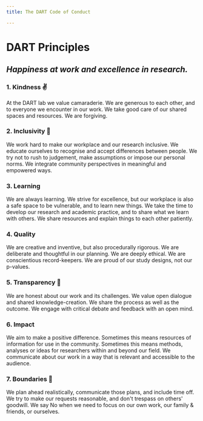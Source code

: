 ```yaml
---
title: The DART Code of Conduct

---
```

# DART Principles

## _Happiness at work and excellence in research._

### 1. Kindness ✌️

At the DART lab we value camaraderie. We are generous to each other, and to everyone we encounter in our work. We take good care of our shared spaces and resources. We are forgiving.

### 2. Inclusivity 🌈

We work hard to make our workplace and our research inclusive. We educate ourselves to recognise and accept differences between people. We try not to rush to judgement, make assumptions or impose our personal norms. We integrate community perspectives in meaningful and empowered ways.

### 3. Learning

We are always learning. We strive for excellence, but our workplace is also a safe space to be vulnerable, and to learn new things. We take the time to develop our research and academic practice, and to share what we learn with others. We share resources and explain things to each other patiently.

### 4. Quality

We are creative and inventive, but also procedurally rigorous. We are deliberate and thoughtful in our planning. We are deeply ethical. We are conscientious record-keepers. We are proud of our study designs, not our p-values.

### 5. Transparency 👐

We are honest about our work and its challenges. We value open dialogue and shared knowledge-creation. We share the process as well as the outcome. We engage with critical debate and feedback with an open mind.

### 6. Impact

We aim to make a positive difference. Sometimes this means resources of information for use in the community. Sometimes this means methods, analyses or ideas for researchers within and beyond our field. We communicate about our work in a way that is relevant and accessible to the audience.

### 7. Boundaries 💬

We plan ahead realistically, communicate those plans, and include time off. We try to make our requests reasonable, and don't trespass on others' goodwill. We say No when we need to focus on our own work, our family & friends, or ourselves.